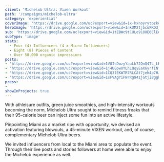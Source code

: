 ```yaml
---
client: 'Michelob Ultra: Vixen Workout'
path: '/campaigns/michelob-ultra'
category: 'experiential'
coverImage: 'https://drive.google.com/uc?export=view&id=1x-hxnoyrytpzkqVI6WrvKn-ZWCMmPhWp'
heroImage: 'https://drive.google.com/uc?export=view&id=1nkUM2tjbcoFKD3_czntVtLvve99n9WDb'
sub: 'https://drive.google.com/uc?export=view&id=1tEBWc9tCULo9188E6ElEd5m0DQ27SuTo'
subType: 'image'
stats:
  - Four (4) Influencers (4 x Micro Influencers)
  - Eight (8) Pieces of Content
  - Over 50,000 organic impressions
posts:
- 'https://drive.google.com/uc?export=view&id=1V8IsDuzyYauLb72QnQ4TL_LBOXXascYD'
- 'https://drive.google.com/uc?export=view&id=1j4UGpwUYLhLQqyEaX6yrfINf15Eta7u9'
- 'https://drive.google.com/uc?export=view&id=1CQ3lEKWTR7RLCAt7jeh4p7HJ3tAXJdVw'
- 'https://drive.google.com/uc?export=view&id=1sFVAgYiFWrRg94zjGtji8ggkkyjSqK1d'
press:
- 
showInProjects: true
---
```

  
With athleisure outfits, green juice smoothies, and high-intensity workouts becoming the norm, Michelob Ultra sought to remind fitness freaks that their 95-calorie beer can inject some fun into an active lifestyle.

Pinpointing Miami as a market ripe with opportunity, we devised an activation featuring blowouts, a 45-minute VIXEN workout, and, of course, complementary Michelob Ultra beers.

We invited influencers from local to the Miami area to populate the event. Through their live posts and stories followers at home were able to enjoy the Michelob experience as well.